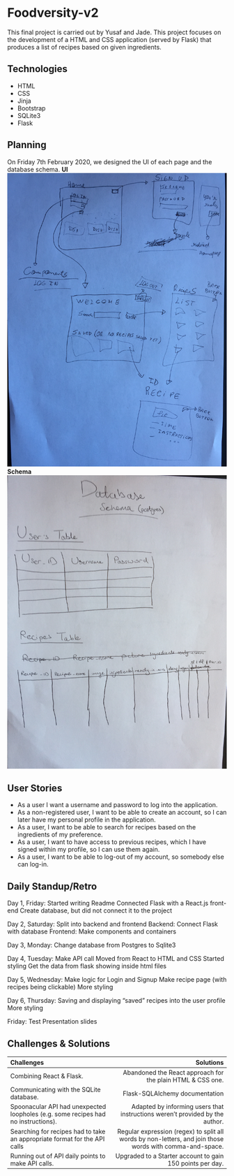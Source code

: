 # Foodversity-v2
This final project is carried out by Yusaf and Jade. This project focuses on the development of a HTML and CSS application (served by Flask) that produces a list of recipes based on given ingredients. 

## Technologies
- HTML 
- CSS
- Jinja 
- Bootstrap
- SQLite3
- Flask

## Planning
On Friday 7th February 2020, we designed the UI of each page and the database schema.
**UI**
![schema](images/foodversity-design.png)
**Schema** 
![schema](images/foodversity-schema.png)

## User Stories
- As a user I want a username and password to log into the application. 
- As a non-registered user, I want to be able to create an account, so I can later have my personal profile in the application. 
- As a user, I want to be able to search for recipes based on the ingredients of my preference. 
- As a user, I want to have access to previous  recipes, which I have signed within my profile, so I can use them again. 
- As a user, I want to be able to log-out of my account, so somebody else can log-in.

## Daily Standup/Retro

Day 1, Friday: 
Started writing Readme
Connected Flask with a React.js front-end 
Create database, but did not connect it to the project

Day 2, Saturday: 
Split into backend and frontend
Backend: Connect Flask with database 
Frontend: Make components and containers

Day 3, Monday: 
Change database from Postgres to Sqlite3

Day 4, Tuesday:
Make API call
Moved from React to HTML and CSS
Started styling 
Get the data from flask showing inside html files 

Day 5, Wednesday: 
Make logic for Login and Signup
Make recipe page (with recipes being clickable) 
More styling 

Day 6, Thursday:
Saving and displaying “saved” recipes into the user profile
More styling 

Friday:
Test
Presentation slides 

## Challenges & Solutions
| Challenges        | Solutions          
| :------------- |-------------:| 
| Combining React & Flask. | Abandoned the React approach for the plain HTML & CSS one. |
| Communicating with the SQLite database. | Flask-SQLAlchemy documentation |
| Spoonacular API had unexpected loopholes (e.g. some recipes had no instructions).  | Adapted by informing users that instructions weren’t provided by the author. |
| Searching for recipes had to take an appropriate format for the API calls | Regular expression (regex) to split all words by non-letters, and join those words with comma-and-space. |
| Running out of API daily points to make API calls. | Upgraded to a Starter account to gain 150 points per day. |